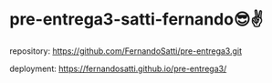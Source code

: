 # pre-entrega3-satti-fernando😎✌️
repository: https://github.com/FernandoSatti/pre-entrega3.git

deployment: https://fernandosatti.github.io/pre-entrega3/
